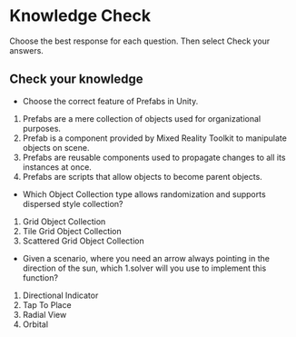 # Knowledge Check
Choose the best response for each question. Then select Check your answers.
 
## Check your knowledge
* Choose the correct feature of Prefabs in Unity.
1. Prefabs are a mere collection of objects used for organizational purposes.
2. Prefab is a component provided by Mixed Reality Toolkit to manipulate objects on scene.
3. Prefabs are reusable components used to propagate changes to all its instances at once.
4. Prefabs are scripts that allow objects to become parent objects.

* Which Object Collection type allows randomization and supports dispersed style collection?
1. Grid Object Collection
2. Tile Grid Object Collection
3. Scattered Grid Object Collection

* Given a scenario, where you need an arrow always pointing in the direction of the sun, which 1.solver will you use to implement this function?
1. Directional Indicator
2. Tap To Place
3. Radial View
4. Orbital
